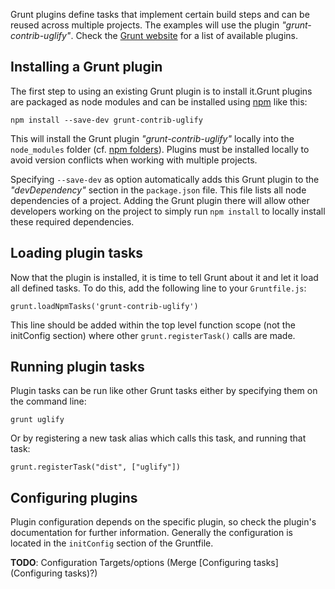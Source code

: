 Grunt plugins define tasks that implement certain build steps and can be reused across multiple projects. The examples will use the plugin _"grunt-contrib-uglify"_. Check the [Grunt website](http://gruntjs.com/) for a list of available plugins.

## Installing a Grunt plugin

The first step to using an existing Grunt plugin is to install it.Grunt plugins are packaged as node modules and can be installed using [npm](http://npmjs.org) like this:

`npm install --save-dev grunt-contrib-uglify`

This will install the Grunt plugin _"grunt-contrib-uglify"_ locally into the `node_modules` folder (cf. [npm folders](https://docs.npmjs.com/files/folders)).
Plugins must be installed locally to avoid version conflicts when working with multiple projects.

Specifying `--save-dev` as option automatically adds this Grunt plugin to the _"devDependency"_ section in the `package.json` file. This file lists all node dependencies of a project.
Adding the Grunt plugin there will allow other developers working on the project to simply run `npm install` to locally install these required dependencies.

## Loading plugin tasks

Now that the plugin is installed, it is time to tell Grunt about it and let it load all defined tasks. To do this, add the following line to your `Gruntfile.js`:

`grunt.loadNpmTasks('grunt-contrib-uglify')`

This line should be added within the top level function scope (not the initConfig section) where other `grunt.registerTask()` calls are made.

## Running plugin tasks

Plugin tasks can be run like other Grunt tasks either by specifying them on the command line:

`grunt uglify`

Or by registering a new task alias which calls this task, and running that task:

`grunt.registerTask("dist", ["uglify"])`

## Configuring plugins

Plugin configuration depends on the specific plugin, so check the plugin's documentation for further information. Generally the configuration is located in the `initConfig` section of the Gruntfile.

**TODO**: Configuration Targets/options (Merge [Configuring tasks](Configuring tasks)?)
